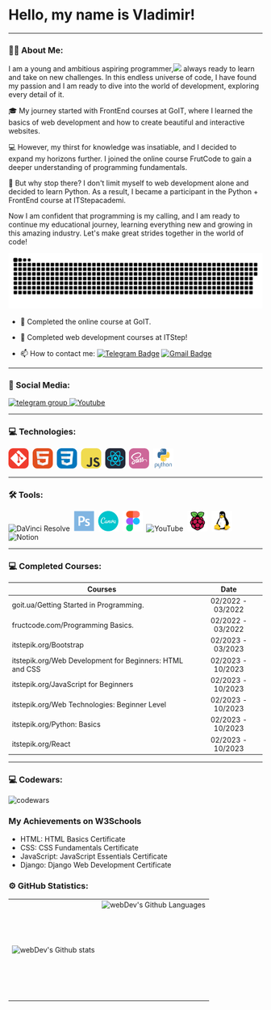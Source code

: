
# Hello, my name is Vladimir!

---

### :man_technologist: About Me:

I am a young and ambitious aspiring programmer,<img src="https://media.giphy.com/media/WUlplcMpOCEmTGBtBW/giphy.gif" width="30px"> always ready to learn and take on new challenges. In this endless universe of code, I have found my passion and I am ready to dive into the world of development, exploring every detail of it.

:mortar_board: My journey started with FrontEnd courses at GoIT, where I learned the basics of web development and how to create beautiful and interactive websites.

:computer: However, my thirst for knowledge was insatiable, and I decided to expand my horizons further. I joined the online course FrutCode to gain a deeper understanding of programming fundamentals.

:snake: But why stop there? I don't limit myself to web development alone and decided to learn Python. As a result, I became a participant in the Python + FrontEnd course at ITStepacademi.

Now I am confident that programming is my calling, and I am ready to continue my educational journey, learning everything new and growing in this amazing industry. Let's make great strides together in the world of code!

<p align="center">
 <img width="600" src="./assets/github-snake (1).svg" alt="snake"/>
</p>

- :telescope: Completed the online course at GoIT.

- :seedling: Completed web development courses at ITStep!

- :mailbox: How to contact me: [![Telegram Badge](https://img.shields.io/badge/-Maroderik-blue?style=flat&logo=Telegram&logoColor=white)](https://t.me/Maroderik97) [![Gmail Badge](https://img.shields.io/badge/-Gmail-red?style=flat&logo=Gmail&logoColor=white)](mailto:maroderikmaroderik@gmail.com)

---

### 🤝 Social Media:

  <div id="badges">
    <a href="https://t.me/Maroderik97" target="_blank">
      <img src="https://cdn-icons-png.flaticon.com/512/2111/2111646.png" width="40" height="40" alt="telegram group" />
    </a>
    <a href="https://www.youtube.com/channel/UCOTBGrgP5DyU9YebfEUgxBg" target="_blank">
      <img src="https://cdn-icons-png.flaticon.com/512/3670/3670147.png" width="40" height="40" alt="Youtube"/>
    </a>
  </div>

---

### 💻 Technologies:

<div>
  <img src="./assets/icons/Git.svg" title="git" alt="git" width="40" height="40"/>&nbsp;
  <img src="./assets/icons/HTML.svg" title="html5" alt="html5" width="40" height="40"/>&nbsp;
  <img src="./assets/icons/CSS.svg" title="css" alt="css" width="40" height="40"/>&nbsp;
  <img src="./assets/icons/JavaScript.svg" title="javascript" alt="javascript" width="40" height="40"/>&nbsp;
  <img src="./assets/icons/React-Dark.svg" title="reactjs" alt="reactjs" width="40" height="40"/>&nbsp;
  <img src="./assets/icons/Sass.svg" title="sass/scss" alt="sass/scss" width="40" height="40"/>&nbsp;
  <img src="./assets/icons/python-original-wordmark.svg" title="python" alt="python" width="40" height="40"/>&nbsp;
</div>

---

### 🛠 Tools:

<div>
  <img src="https://upload.wikimedia.org/wikipedia/commons/9/90/DaVinci_Resolve_17_logo.svg" title="DaVinci Resolve" alt="DaVinci Resolve" width="40" height="40"/>&nbsp;
  <img src="https://github.com/devicons/devicon/blob/master/icons/photoshop/photoshop-plain.svg" title="photoshop" alt="photoshop" width="40" height="40"/>&nbsp;
  <img src="https://github.com/devicons/devicon/blob/master/icons/canva/canva-original.svg" title="canva" alt="canva" width="40" height="40"/>&nbsp;
  <img src="https://github.com/devicons/devicon/blob/master/icons/figma/figma-original.svg" title="figma" alt="figma" width="40" height="40"/>&nbsp;
  <img src="https://upload.wikimedia.org/wikipedia/commons/9/9e/YouTube_Logo_%282013-2017%29.svg" title="YouTube" alt="YouTube" width="40" height="40"/>&nbsp;
  <img src="https://github.com/devicons/devicon/blob/master/icons/raspberrypi/raspberrypi-original.svg" title="raspberrypi" alt="raspberrypi" width="40" height="40"/>&nbsp;
  <img src="https://github.com/devicons/devicon/blob/master/icons/linux/linux-original.svg" title="linux" alt="linux" width="40" height="40"/>&nbsp;
  <img src="https://upload.wikimedia.org/wikipedia/commons/e/e9/Notion-logo.svg" title="Notion" alt="Notion" width="40" height="40"/>&nbsp;
</div>

---

### 💻 Completed Courses:

| Courses                                                       | Date              |
| --------------------------------------------------------------| :---------------: |
| goit.ua/Getting Started in Programming.                       | 02/2022 - 03/2022 |
| fructcode.com/Programming Basics.                             | 02/2022 - 03/2022 |
| itstepik.org/Bootstrap                                        | 02/2023 - 03/2023 |
| itstepik.org/Web Development for Beginners: HTML and CSS      | 02/2023 - 10/2023 |
| itstepik.org/JavaScript for Beginners                         | 02/2023 - 10/2023 |
| itstepik.org/Web Technologies: Beginner Level                 | 02/2023 - 10/2023 |
| itstepik.org/Python: Basics                                   | 02/2023 - 10/2023 |
| itstepik.org/React                                            | 02/2023 - 10/2023 |

---

### 💻 Codewars:

![codewars](https://www.codewars.com/users/Maroderik1/badges/large)

### My Achievements on W3Schools

- HTML: HTML Basics Certificate
- CSS: CSS Fundamentals Certificate
- JavaScript: JavaScript Essentials Certificate
- Django: Django Web Development Certificate


### ⚙️ GitHub Statistics:

<table>
  <tr>
    <td>
      <img align="left" src="http://github-readme-streak-stats.herokuapp.com?user=Maroderik1&theme=dark&background=000000" alt="webDev's Github stats" />
    </td>
    <td>
      <img height="195px" align="right" alt="webDev's Github Languages" src="https://github-readme-stats-sigma-five.vercel.app/api/top-langs/?username=Maroderik1&layout=compact&theme=vision-friendly-dark" />
    </td>
  </tr>
</table>

<!-- ![Visitor Badge](https://visitor-badge.laobi.icu/badge?page_id=Maroderik1) -->

